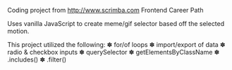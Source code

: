 Coding project from http://www.scrimba.com Frontend Career Path

Uses vanilla JavaScript to create meme/gif selector based off the selected motion.

This project utilized the following:
✽ for/of loops
✽ import/export of data
✽ radio & checkbox inputs
✽ querySelector
✽ getElementsByClassName
✽ .includes()
✽ .filter()
